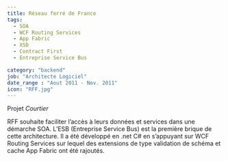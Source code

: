```yaml
---
title: Réseau ferré de France
tags:
  - SOA
  - WCF Routing Services
  - App Fabric
  - XSD
  - Contract First
  - Entreprise Service Bus

category: "backend"
job: "Architecte Logiciel"
date_range : "Aout 2011 - Nov. 2011"
icon: "RFF.jpg"
---
```


Projet *Courtier*

RFF souhaite faciliter l’accès à leurs données et services dans une démarche SOA. L’ESB (Entreprise Service Bus) est la première brique de cette architecture. Il a été développé en .net C# en s’appuyant sur WCF Routing Services sur lequel des extensions de type validation de schéma et cache App Fabric ont été rajoutés. 
